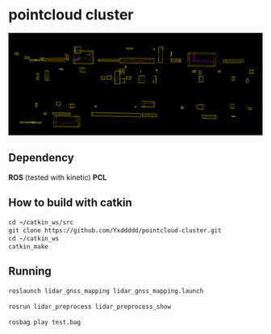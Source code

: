 # pointcloud cluster
![image](https://github.com/Yxddddd/pointcloud-cluster/blob/master/imgs/result.PNG)
 
## Dependency  
**ROS** (tested with kinetic)
**PCL**

## How to build with catkin    
```
cd ~/catkin_ws/src  
git clone https://github.com/Yxddddd/pointcloud-cluster.git
cd ~/catkin_ws  
catkin_make 
```
## Running
`roslaunch lidar_gnss_mapping lidar_gnss_mapping.launch`
 
`rosrun lidar_preprocess lidar_preprocess_show`

`rosbag play test.bag`